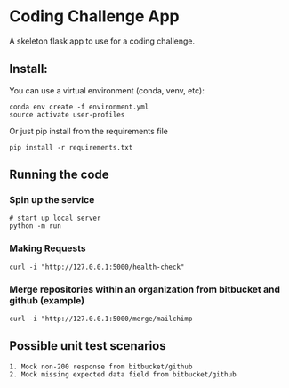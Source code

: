 # Coding Challenge App

A skeleton flask app to use for a coding challenge.

## Install:

You can use a virtual environment (conda, venv, etc):
```
conda env create -f environment.yml
source activate user-profiles
```

Or just pip install from the requirements file
``` 
pip install -r requirements.txt
```

## Running the code

### Spin up the service

```
# start up local server
python -m run 
```

### Making Requests

```
curl -i "http://127.0.0.1:5000/health-check"
```

### Merge repositories within an organization from bitbucket and github (example)

```
curl -i "http://127.0.0.1:5000/merge/mailchimp
```


## Possible unit test scenarios

```
1. Mock non-200 response from bitbucket/github
2. Mock missing expected data field from bitbucket/github
```
